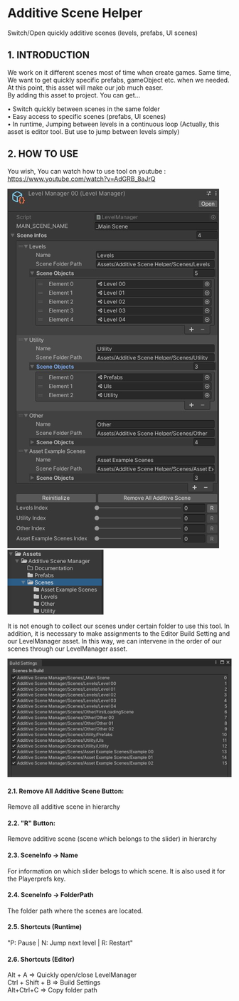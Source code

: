 # Additive Scene Helper
Switch/Open quickly additive scenes (levels, prefabs, UI scenes)

## 1. INTRODUCTION
We work on it different scenes most of time when create games. Same time, We want to get quickly specific prefabs, gameObject etc. when we needed.
At this point, this asset will make our job much easer. <br> By adding this asset to project. You can get...

•	Switch quickly between scenes in the same folder <br>
•	Easy access to specific scenes (prefabs, UI scenes) <br>
•	In runtime, Jumping between levels in a continuous loop (Actually, this asset is editor tool. But use to jump between levels simply) <br>


## 2. HOW TO USE

You wish, You can watch how to use tool on youtube : https://www.youtube.com/watch?v=AdGRB_8aJrQ

<img src="Assets/Additive Scene Helper/Images/Screenshot 00.jpg" >

<img src="Assets/Additive Scene Helper/Images/Screenshot 01.png" >

It is not enough to collect our scenes under certain folder to use this tool. In addition, it is necessary to make assignments to the Editor Build Setting and our LevelManager asset. In this way, we can intervene in the order of our scenes through our LevelManager asset.

<img src="Assets/Additive Scene Helper/Images/Screenshot 02.png">

#### 2.1. Remove All Additive Scene Button: 
Remove all additive scene in hierarchy
#### 2.2. "R" Button: 
Remove additive scene (scene which belongs to the slider) in hierarchy
#### 2.3. SceneInfo -> Name
For information on which slider belogs to which scene. It is also used it for the Playerprefs key.
#### 2.4. SceneInfo -> FolderPath
The folder path where the scenes are located.
#### 2.5. Shortcuts (Runtime)
"P: Pause | N: Jump next level | R: Restart"
#### 2.6. Shortcuts (Editor)
Alt + A	=> Quickly open/close LevelManager <br>
Ctrl + Shift + B =>	Build Settings <br>
Alt+Ctrl+C => Copy folder path <br>

